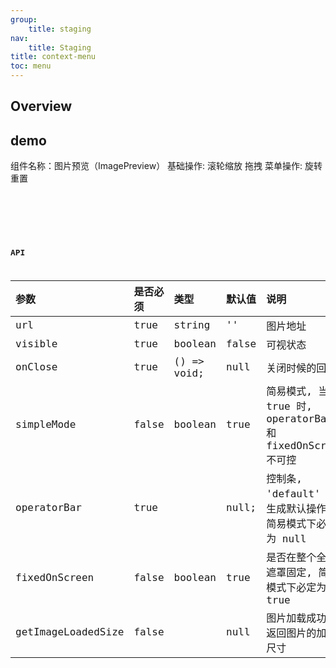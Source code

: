 ```yaml
---
group:
    title: staging
nav:
    title: Staging
title: context-menu
toc: menu
---
```


## Overview

## demo

组件名称：图片预览（ImagePreview）
基础操作: 滚轮缩放 拖拽
菜单操作: 旋转 重置

<code src="@/components/context-menu/demo/demo.tsx" />

<code src="@/components/context-menu/demo/demo.tsx" />

<code src="@/components/context-menu/demo/demo.tsx" />

## API

| 参数               | 是否必须 | 类型        | 默认值 | 说明                                                        |
| :----------------- | :------- | :---------- | :----- | :---------------------------------------------------------- |
| url                | true     | string      | ''     | 图片地址                                                    |
| visible            | true     | boolean     | false  | 可视状态                                                    |
| onClose            | true     | () => void; | null   | 关闭时候的回调                                              |
| simpleMode         | false    | boolean     | true   | 简易模式, 当为 true 时, operatorBar 和 fixedOnScreen 不可控 |
| operatorBar        | true     |             | null;  | 控制条, 'default' 则生成默认操作栏,简易模式下必定为 null    |
| fixedOnScreen      | false    | boolean     | true   | 是否在整个全屏遮罩固定, 简易模式下必定为 true               |
| getImageLoadedSize | false    |             | null   | 图片加载成功后返回图片的加载尺寸                            |
